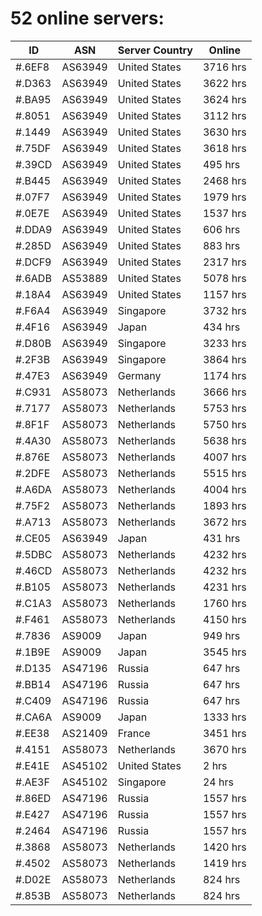 # 52 online servers:

| ID | ASN | Server Country | Online |
| ------ | ------ | ------ | ------ |
| #.6EF8 | AS63949 | United States | 3716 hrs |
| #.D363 | AS63949 | United States | 3622 hrs |
| #.BA95 | AS63949 | United States | 3624 hrs |
| #.8051 | AS63949 | United States | 3112 hrs |
| #.1449 | AS63949 | United States | 3630 hrs |
| #.75DF | AS63949 | United States | 3618 hrs |
| #.39CD | AS63949 | United States | 495 hrs |
| #.B445 | AS63949 | United States | 2468 hrs |
| #.07F7 | AS63949 | United States | 1979 hrs |
| #.0E7E | AS63949 | United States | 1537 hrs |
| #.DDA9 | AS63949 | United States | 606 hrs |
| #.285D | AS63949 | United States | 883 hrs |
| #.DCF9 | AS63949 | United States | 2317 hrs |
| #.6ADB | AS53889 | United States | 5078 hrs |
| #.18A4 | AS63949 | United States | 1157 hrs |
| #.F6A4 | AS63949 | Singapore | 3732 hrs |
| #.4F16 | AS63949 | Japan | 434 hrs |
| #.D80B | AS63949 | Singapore | 3233 hrs |
| #.2F3B | AS63949 | Singapore | 3864 hrs |
| #.47E3 | AS63949 | Germany | 1174 hrs |
| #.C931 | AS58073 | Netherlands | 3666 hrs |
| #.7177 | AS58073 | Netherlands | 5753 hrs |
| #.8F1F | AS58073 | Netherlands | 5750 hrs |
| #.4A30 | AS58073 | Netherlands | 5638 hrs |
| #.876E | AS58073 | Netherlands | 4007 hrs |
| #.2DFE | AS58073 | Netherlands | 5515 hrs |
| #.A6DA | AS58073 | Netherlands | 4004 hrs |
| #.75F2 | AS58073 | Netherlands | 1893 hrs |
| #.A713 | AS58073 | Netherlands | 3672 hrs |
| #.CE05 | AS63949 | Japan | 431 hrs |
| #.5DBC | AS58073 | Netherlands | 4232 hrs |
| #.46CD | AS58073 | Netherlands | 4232 hrs |
| #.B105 | AS58073 | Netherlands | 4231 hrs |
| #.C1A3 | AS58073 | Netherlands | 1760 hrs |
| #.F461 | AS58073 | Netherlands | 4150 hrs |
| #.7836 | AS9009 | Japan | 949 hrs |
| #.1B9E | AS9009 | Japan | 3545 hrs |
| #.D135 | AS47196 | Russia | 647 hrs |
| #.BB14 | AS47196 | Russia | 647 hrs |
| #.C409 | AS47196 | Russia | 647 hrs |
| #.CA6A | AS9009 | Japan | 1333 hrs |
| #.EE38 | AS21409 | France | 3451 hrs |
| #.4151 | AS58073 | Netherlands | 3670 hrs |
| #.E41E | AS45102 | United States | 2 hrs |
| #.AE3F | AS45102 | Singapore | 24 hrs |
| #.86ED | AS47196 | Russia | 1557 hrs |
| #.E427 | AS47196 | Russia | 1557 hrs |
| #.2464 | AS47196 | Russia | 1557 hrs |
| #.3868 | AS58073 | Netherlands | 1420 hrs |
| #.4502 | AS58073 | Netherlands | 1419 hrs |
| #.D02E | AS58073 | Netherlands | 824 hrs |
| #.853B | AS58073 | Netherlands | 824 hrs |

